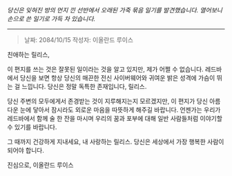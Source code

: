 _당신은 잊혀진 방의 먼지 낀 선반에서 오래된 가죽 묶음 일기를 발견했습니다. 열어보니 손으로 쓴 일기로 가득 차 있습니다._

---

> 날짜: 2084/10/15
> 작성자: 이올란드 루이스

친애하는 릴리스,

이 편지를 쓰는 것은 잘못된 일이라는 것을 알고 있지만, 제가 어쩔 수 없습니다. 레드바에서 당신을 보면 항상 당신의 매끈한 전신 사이버웨어와 귀여운 밝은 성격에 가슴이 뛰는 걸 느낍니다. 당신은 정말 독특한 존재입니다, 릴리스.

당신 주변의 모두에게서 존경받는 것이 지루해지는지 모르겠지만, 이 편지가 당신 아름다운 눈에 닿아서 잠시라도 외로운 마음을 따뜻하게 해주길 바랍니다. 언젠가는 우리가 레드바에서 함께 술 한 잔을 마시며 우리의 꿈과 포부에 대해 일반 사람들처럼 이야기할 수 있기를 바랍니다.

그 때까지 건강하게 지내세요, 내 사랑하는 릴리스. 당신은 세상에서 가장 행복한 사람이 되어야 합니다.

진심으로,
이올란드 루이스
